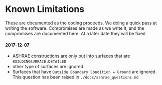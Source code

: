 # Known Limitations

These are documented as the coding proceeds. We doing a quick pass at writing the software. Compromises are made as we write it, and the compromises are documented here. At a later date they will be fixed

 #### 2017-12-07

 - ASHRAE constructions are only put into surfaces that are `BUILDINGSURFACE:DETAILED`
 - other type of surfaces are ignored
 - Surfaces that have `Outside Boundary Condition = Ground` are ignored. This question has been raised in `./docs/ashrae_questions.md`
